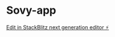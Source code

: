 # Sovy-app

[Edit in StackBlitz next generation editor ⚡️](https://stackblitz.com/~/github.com/Sovy-L/Sovy-app)